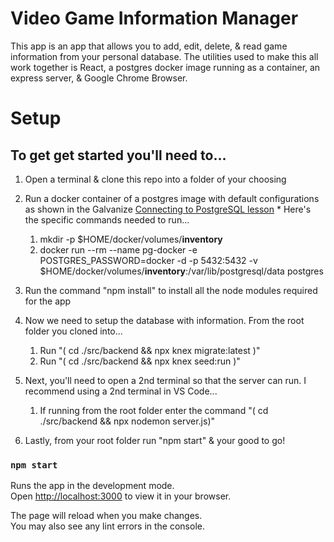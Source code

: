 # Video Game Information Manager

This app is an app that allows you to add, edit, delete, & read game information from your personal database.
The utilities used to make this all work together is React, a postgres docker image running as a container, an express server, & Google Chrome Browser.

# Setup
## To get get started you'll need to...
  1. Open a terminal & clone this repo into a folder of your choosing
  2. Run a docker container of a postgres image with default configurations as shown in the Galvanize [Connecting to PostgreSQL lesson](https://learn-2.galvanize.com/cohorts/3593/blocks/655/content_files/lessons/connecting_to_postgres.md)
    * Here's the specific commands needed to run...
       1. mkdir -p $HOME/docker/volumes/**inventory**
       2. docker run --rm --name pg-docker -e POSTGRES_PASSWORD=docker -d -p 5432:5432 -v $HOME/docker/volumes/**inventory**:/var/lib/postgresql/data postgres

  3. Run the command "npm install" to install all the node modules required for the app
  4. Now we need to setup the database with information. From the root folder you cloned into...
     1. Run "( cd ./src/backend && npx knex migrate:latest )"
     2. Run "( cd ./src/backend && npx knex seed:run )"
    
  5. Next, you'll need to open a 2nd terminal so that the server can run. I recommend using a 2nd terminal in VS Code...
     1. If running from the root folder enter the command "( cd ./src/backend && npx nodemon server.js)"
  6. Lastly, from your root folder run "npm start" & your good to go!
     

### `npm start`

Runs the app in the development mode.\
Open [http://localhost:3000](http://localhost:3000) to view it in your browser.

The page will reload when you make changes.\
You may also see any lint errors in the console.
